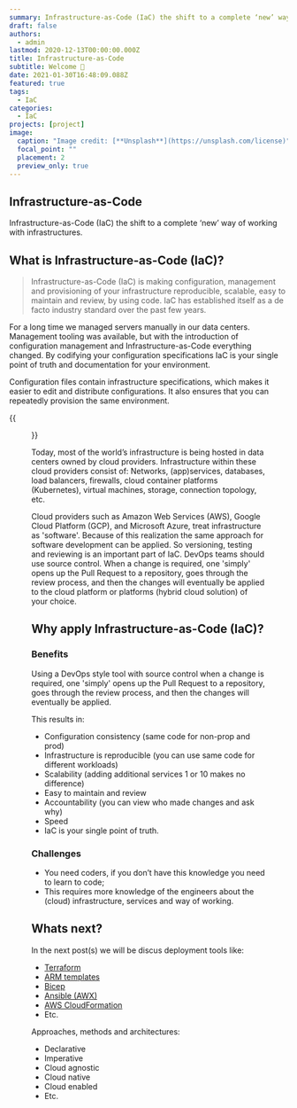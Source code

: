 ```yaml
---
summary: Infrastructure-as-Code (IaC) the shift to a complete ‘new’ way of working with infrastructures.
draft: false
authors:
  - admin
lastmod: 2020-12-13T00:00:00.000Z
title: Infrastructure-as-Code
subtitle: Welcome 👋
date: 2021-01-30T16:48:09.088Z
featured: true
tags:
  - IaC
categories:
  - IaC
projects: [project]
image:
  caption: "Image credit: [**Unsplash**](https://unsplash.com/license)"
  focal_point: ""
  placement: 2
  preview_only: true
---
```

## Infrastructure-as-Code
Infrastructure-as-Code (IaC) the shift to a complete ‘new’ way of working with infrastructures.

## What is Infrastructure-as-Code (IaC)?
>Infrastructure-as-Code (IaC) is making configuration, management and provisioning of your infrastructure reproducible, scalable, easy to maintain and review, by using code. IaC has established itself as a de facto industry standard over the past few years. 
 
For a long time we managed servers manually in our data centers. Management tooling was available, but with the introduction of configuration management and Infrastructure-as-Code everything changed. By codifying your configuration specifications IaC is your single point of truth and documentation for your environment. 

Configuration files contain infrastructure specifications, which makes it easier to edit and distribute configurations. It also ensures that you can repeatedly provision the same environment.

{{<figure library="true" src="iac/iac.jpg" title="IaC">}}

Today, most of the world’s infrastructure is being hosted in data centers owned by cloud providers. 
Infrastructure within these cloud providers consist of: Networks, (app)services, databases, load balancers, firewalls, cloud container platforms (Kubernetes), virtual machines, storage, connection topology, etc. 
 
Cloud providers such as Amazon Web Services (AWS), Google Cloud Platform (GCP), and Microsoft Azure, treat infrastructure as 'software'. Because of this realization the same approach for software development can be applied. So versioning, testing and reviewing is an important part of IaC. DevOps teams should use source control. When a change is required, one 'simply' opens up the Pull Request to a repository, goes through the review process, and then the changes will eventually be applied to the cloud platform or platforms (hybrid cloud solution) of your choice.

## Why apply Infrastructure-as-Code (IaC)?

### Benefits
Using a DevOps style tool with source control when a change is required, one 'simply' opens up the Pull Request to a repository, goes through the review process, and then the changes will eventually be applied.

This results in:
- Configuration consistency (same code for non-prop and prod)
- Infrastructure is reproducible (you can use same code for different workloads)
- Scalability (adding additional services 1 or 10 makes no difference)
- Easy to maintain and review
- Accountability (you can view who made changes and ask why)
- Speed
- IaC is your single point of truth.

### Challenges
- You need coders, if you don’t have this knowledge you need to learn to code;
- This requires more knowledge of the engineers about the (cloud) infrastructure, services and way of working.


## Whats next?
In the next post(s) we will be discus deployment tools like:
- [Terraform](https://www.terraform.io/)
- [ARM templates](https://docs.microsoft.com/en-us/azure/azure-resource-manager/templates/overview)
- [Bicep](https://docs.microsoft.com/en-us/azure/azure-resource-manager/bicep/overview?tabs=bicep)
- [Ansible (AWX)](https://www.redhat.com/en/engage/delivery-with-ansible-20170906?)
- [AWS CloudFormation](https://aws.amazon.com/cloudformation/)
- Etc.

Approaches, methods and architectures: 
- Declarative 
- Imperative
- Cloud agnostic
- Cloud native
- Cloud enabled
- Etc.